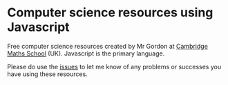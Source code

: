 # Computer science resources using Javascript

Free computer science resources created by Mr Gordon at [Cambridge Maths School](https://cms.tela.org.uk/) (UK). Javascript is the primary language.

Please do use the [issues](https://github.com/cambridge-maths-school/computer-science/issues) to let me know of any problems or successes you have using these resources.
